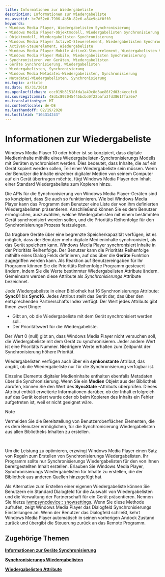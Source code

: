 ```yaml
---
title: Informationen zur Wiedergabeliste
description: Informationen zur Wiedergabeliste
ms.assetid: bc7d52e0-7906-4b5b-82e6-a84e9c4f0ff0
keywords:
- Windows Media Player, Wiedergabelisten Synchronisierung
- Windows Media Player-Objektmodell, Wiedergabelisten Synchronisierung
- Objektmodell, Wiedergabelisten Synchronisierung
- Windows Media Player ActiveX-Steuerelement, Wiedergabelisten Synchronisierung
- ActiveX-Steuerelement, Wiedergabeliste
- Windows Media Player Mobile ActiveX-Steuerelement, Wiedergabelisten Synchronisierung
- Windows Media Player Mobile, Wiedergabelisten Synchronisierung
- Synchronisieren von Geräten, Wiedergabelisten
- Geräte Synchronisierung, Wiedergabelisten
- Wiedergabelisten, Synchronisierung
- Windows Media Metadatei-Wiedergabelisten, Synchronisierung
- Metadatei-Wiedergabelisten, Synchronisierung
ms.topic: article
ms.date: 05/31/2018
ms.openlocfilehash: ecc019b31518fda1a49c8d3ae86f2d03c4ecefc8
ms.sourcegitcommit: 48d1c892045445bcbd0f22bafa2fd3861ffaa6e7
ms.translationtype: MT
ms.contentlocale: de-DE
ms.lasthandoff: 02/19/2020
ms.locfileid: "104314243"
---
```

# <a name="about-playlist-synchronization"></a>Informationen zur Wiedergabeliste

Windows Media Player 10 oder höher ist so konzipiert, dass digitale Medieninhalte mithilfe eines Wiedergabelisten-Synchronisierungs Modells mit Geräten synchronisiert werden. Dies bedeutet, dass Inhalte, die auf ein Gerät kopiert werden sollen, Teil einer Wiedergabeliste sein müssen. Wenn der Benutzer die Inhalte einzelner digitaler Medien von seinem Computer auf ein Gerät übertragen möchte, fügt Windows Media Player den Inhalt einer Standard Wiedergabeliste zum Kopieren hinzu.

Die APIs für die Synchronisierung von Windows Media Player-Geräten sind so konzipiert, dass Sie auch so funktionieren. Wie bei Windows Media Player kann das Programm dem Benutzer eine Liste der von ihm definierten Wiedergabelisten präsentieren. Anschließend können Sie es dem Benutzer ermöglichen, auszuwählen, welche Wiedergabelisten mit einem bestimmten Gerät synchronisiert werden sollen, und die Prioritäts Reihenfolge für den Synchronisierungs Prozess festzulegen.

Da tragbare Geräte über eine begrenzte Speicherkapazität verfügen, ist es möglich, dass der Benutzer mehr digitale Medieninhalte synchronisiert, als das Gerät speichern kann. Windows Media Player synchronisiert Inhalte in der Prioritäts Reihenfolge. Der Benutzer kann die Prioritäts Reihenfolge mithilfe eines Dialog Felds definieren, auf das über die **Geräte** Funktion zugegriffen werden kann. Als Reaktion auf Benutzereingaben für Ihr Programm können Sie die Prioritäts Reihenfolge Programm gesteuert ändern, indem Sie die Werte bestimmter Wiedergabelisten Attribute ändern. Gemeinsam werden diese Attribute als *Synchronisierungs* Attribute bezeichnet.

Jede Wiedergabeliste in einer Bibliothek hat 16 Synchronisierungs Attribute: **Sync01** bis **Sync16**. Jedes Attribut stellt das Gerät dar, das über den entsprechenden Partnerschafts Index verfügt. Der Wert jedes Attributs gibt Ihnen zwei Dinge:

-   Gibt an, ob die Wiedergabeliste mit dem Gerät synchronisiert werden soll.
-   Der Prioritätswert für die Wiedergabeliste.

Der Wert 0 (null) gibt an, dass Windows Media Player nicht versuchen soll, die Wiedergabeliste mit dem Gerät zu synchronisieren. Jeder andere Wert ist eine Prioritäts Nummer. Niedrigere Werte erhalten zum Zeitpunkt der Synchronisierung höhere Priorität.

Wiedergabelisten verfügen auch über ein **synkonstante** Attribut, das angibt, ob die Wiedergabeliste nur für die Synchronisierung verfügbar ist.

Einzelne Elemente digitaler Medieninhalte enthalten ebenfalls Metadaten über die Synchronisierung. Wenn Sie ein **Medien** Objekt aus der Bibliothek abrufen, können Sie den Wert des **SyncState** -Attributs überprüfen. Dieses Attribut enthält erweiterte Informationen darüber, ob der Inhalt erfolgreich auf das Gerät kopiert wurde oder ob beim Kopieren des Inhalts ein Fehler aufgetreten ist, weil er nicht geeignet wäre.

> [!Note]  
> Vermeiden Sie die Bereitstellung von Benutzeroberflächen Elementen, die es dem Benutzer ermöglichen, für die Synchronisierung Wiedergabelisten aus allen Bibliotheks Inhalten zu erstellen.

 

Um die Leistung zu optimieren, erzwingt Windows Media Player einen Satz von Regeln zum Erstellen von Synchronisierungs Wiedergabelisten. Ihr Programm sollte nur Synchronisierungs Wiedergabelisten für den von Ihnen bereitgestellten Inhalt erstellen. Erlauben Sie Windows Media Player, Synchronisierungs Wiedergabelisten für Inhalte zu erstellen, die der Bibliothek aus anderen Quellen hinzugefügt hat.

Als Alternative zum Erstellen einer eigenen Wiedergabeliste können Sie Benutzern ein Standard Dialogfeld für die Auswahl von Wiedergabelisten und die Verwaltung der Partnerschaft für ein Gerät präsentieren. Nennen Sie hierzu [iwmpsyncdevice:: showsettings](/previous-versions/windows/desktop/api/wmp/nf-wmp-iwmpsyncdevice-showsettings). Wenn Sie diese Methode aufrufen, zeigt Windows Media Player das Dialogfeld Synchronisierungs Einstellungen an. Wenn der Benutzer das Dialogfeld schließt, kehrt Windows Media Player automatisch in seinen vorherigen Andock Zustand zurück und übergibt die Steuerung zurück an das Remote Programm.

## <a name="related-topics"></a>Zugehörige Themen

<dl> <dt>

[**Informationen zur Geräte Synchronisierung**](about-device-synchronization.md)
</dt> <dt>

[**Synchronisierungs Wiedergabelisten**](managing-synchronization-playlists.md)
</dt> <dt>

[**Wiedergabelisten Attribute**](playlist-attributes.md)
</dt> </dl>

 

 




